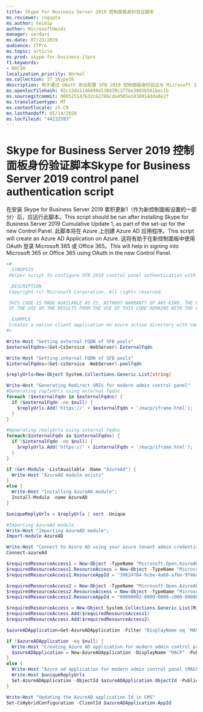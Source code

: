 ```yaml
---
title: Skype for Business Server 2019 控制面板身份验证脚本
ms.reviewer: rogupta
ms.author: heidip
author: MicrosoftHeidi
manager: serdars
ms.date: 07/23/2019
audience: ITPro
ms.topic: article
ms.prod: skype-for-business-itpro
f1.keywords:
- NOCSH
localization_priority: Normal
ms.collection: IT_Skype16
description: 用于通过 OAuth 协议配置 SFB 2019 控制面板身份验证与 Microsoft 365 或 Office 365 的帮助程序脚本。
ms.openlocfilehash: 92c13da1146698d130439c1f76e3885b561bec1b
ms.sourcegitcommit: 000515147632c6278bcda4505a1038014dda8e2f
ms.translationtype: MT
ms.contentlocale: zh-CN
ms.lasthandoff: 05/14/2020
ms.locfileid: "44232593"
---
```

# <a name="skype-for-business-server-2019-control-panel-authentication-script"></a><span data-ttu-id="ab67e-103">Skype for Business Server 2019 控制面板身份验证脚本</span><span class="sxs-lookup"><span data-stu-id="ab67e-103">Skype for Business Server 2019 control panel authentication script</span></span>

<span data-ttu-id="ab67e-104">在安装 Skype for Business Server 2019 累积更新1（作为新控制面板设置的一部分）后，应运行此脚本。</span><span class="sxs-lookup"><span data-stu-id="ab67e-104">This script should be run after installing Skype for Business Server 2019 Cumulative Update 1, as part of the set-up for the new Control Panel.</span></span> <span data-ttu-id="ab67e-105">此脚本将在 Azure 上创建 Azure AD 应用程序。</span><span class="sxs-lookup"><span data-stu-id="ab67e-105">This script will create an Azure AD Application on Azure.</span></span> <span data-ttu-id="ab67e-106">这将有助于在新控制面板中使用 OAuth 登录 Microsoft 365 或 Office 365。</span><span class="sxs-lookup"><span data-stu-id="ab67e-106">This will help in signing into Microsoft 365 or Office 365 using OAuth in the new Control Panel.</span></span>

```powershell
<#
 .SYNOPSIS
 Helper script to configure SFB 2019 control panel authentication with Microsoft 365 or Office 365 via OAuth protocol.

 .DESCRIPTION
 Copyright (c) Microsoft Corporation. All rights reserved.

 THIS CODE IS MADE AVAILABLE AS IS, WITHOUT WARRANTY OF ANY KIND. THE ENTIRE RISK
 OF THE USE OR THE RESULTS FROM THE USE OF THIS CODE REMAINS WITH THE USER.

 .EXAMPLE
 Creates a native client application on azure active directory with name "MACP"
#>

Write-Host "Getting external FQDN of SFB pools"
$externalFqdns=(Get-CsService -WebServer).ExternalFqdn

Write-Host "Getting internal FQDN of SFB pools"
$internalFqdns=(Get-csService -WebServer).poolfqdn

$replyUrls=New-Object System.Collections.Generic.List[string]

Write-Host "Generating Redirect URIs for modern admin control panel"
#Generating replyUrls using external fqdns
foreach ($externalFqdn in $externalFqdns) {
  if ($externalFqdn -ne $null) {
    $replyUrls.Add('https://' + $externalFqdn + '/macp/iframe.html');
  }
}

#Generating replyUrls using internal fqdns
foreach($internalFqdn in $internalFqdns) {
  if ($internalFqdn -ne $null) {
    $replyUrls.Add('https://' + $internalFqdn + '/macp/iframe.html');
  }
}

if (Get-Module -ListAvailable -Name "AzureAd") {
  Write-Host "AzureAD module exists"
}
else {
  Write-Host "Installing AzureAD module";
  Install-Module -name AzureAD
}

$uniqueReplyUrls = $replyUrls | sort -Unique

#Importing AzureAd module
Write-Host "Importing AzureAD module";
Import-module AzureAD

Write-Host "Connect to Azure AD using your azure tenant admin credentials"
Connect-azureAd

$requiredResourceAccess1 = New-Object -TypeName "Microsoft.Open.AzureAD.Model.RequiredResourceAccess"
$requiredResourceAccess1.ResourceAccess = New-Object -TypeName "Microsoft.Open.AzureAD.Model.ResourceAccess" -ArgumentList "921df259-ef26-44e6-b99e-69e13226d635","Scope"
$requiredResourceAccess1.ResourceAppId = "39624784-6cbe-4a60-afbe-9f46d10fdb27"

$requiredResourceAccess2 = New-Object -TypeName "Microsoft.Open.AzureAD.Model.RequiredResourceAccess"
$requiredResourceAccess2.ResourceAccess = New-Object -TypeName "Microsoft.Open.AzureAD.Model.ResourceAccess" -ArgumentList "311a71cc-e848-46a1-bdf8-97ff7156d8e6","Scope"
$requiredResourceAccess2.ResourceAppId = "00000002-0000-0000-c000-000000000000"

$requiredResourceAccess = New-Object System.Collections.Generic.List[Microsoft.Open.AzureAD.Model.RequiredResourceAccess]
$requiredResourceAccess.Add($requiredResourceAccess1)
$requiredResourceAccess.Add($requiredResourceAccess2)

$azureADApplication=Get-AzureADApplication -Filter "DisplayName eq 'MACP'"

if ($azureADApplication -eq $null) {
  Write-Host "Creating Azure AD application for modern admin control panel (MACP)"
  $azureADApplication = New-AzureADApplication -DisplayName "MACP" -PublicClient $true -Oauth2AllowImplicitFlow $true -ReplyUrls $uniqueReplyUrls -RequiredResourceAccess $requiredResourceAccess
}
else {
  Write-Host "Azure ad application for modern admin control panel (MACP) already exists with displayName: " $azureADApplication.DisplayName ". Updating the properties"
  Write-Host $uniqueReplyUrls
  Set-AzureADApplication -ObjectId $azureADApplication.ObjectId -PublicClient $true -Oauth2AllowImplicitFlow $true -ReplyUrls $uniqueReplyUrls
}

Write-Host "Updating the AzureAD application Id in CMS"
Set-CsHybridConfiguration -ClientId $azureADApplication.AppId
```
